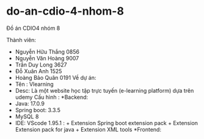 # do-an-cdio-4-nhom-8
Đồ án CDIO4 nhóm 8

Thành viên:
- Nguyễn Hữu Thắng 0856
- Nguyễn Văn Hoàng 9007
- Trần Duy Long 3627
- Đỗ Xuân Anh 1525
- Hoàng Bảo Quân  0191
Về dự án: 
- Tên : Vlearning
- Desc: Là một website học tập trực tuyến (e-learning platform) dựa trên udemy
Cấu hình :
*Backend:
- Java: 17.0.9
- Spring boot: 3.3.5
- MySQL 8
- IDE: VScode 1.95.1 : + Extension Spring boot extension pack
                       + Extension Extension pack for java
                       + Extension XML tools
*Frontend:


